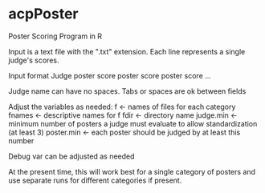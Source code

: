 acpPoster
=========

Poster Scoring Program in R

Input is a text file with the ".txt" extension. Each line represents a single judge's scores.

  Input format
  Judge poster score poster score poster score ...

Judge name can have no spaces.  Tabs or spaces are ok between fields

Adjust the variables as needed:
  f <- names of files for each category
  fnames <- descriptive names for f
  fdir <- directory name
  judge.min <- minimum number of posters a judge must evaluate to allow standardization (at least 3)
  poster.min <- each poster should be judged by at least this number

Debug var can be adjusted as needed

At the present time, this will work best for a single category of posters and use separate runs for different categories if present.
